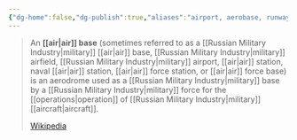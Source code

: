 ```yaml
---
{"dg-home":false,"dg-publish":true,"aliases":"airport, aerobase, runway, airports, air bases, airbase, airbases, aerobases, airports, runways","locations":null,"tag":null,"date":null,"title":"air base","permalink":"/air-base/","dgHomeLink":true,"dgPassFrontmatter":true}
---
```


> An **[[air|air]] base** (sometimes referred to as a [[Russian Military Industry|military]] [[air|air]] base, [[Russian Military Industry|military]] airfield, [[Russian Military Industry|military]] airport, [[air|air]] station, naval [[air|air]] station, [[air|air]] force station, or [[air|air]] force base) is an aerodrome used as a [[Russian Military Industry|military]] base by a [[Russian Military Industry|military]] force for the [[operations|operation]] of [[Russian Military Industry|military]] [[aircraft|aircraft]].
>
> [Wikipedia](https://en.wikipedia.org/wiki/Air%20base)
